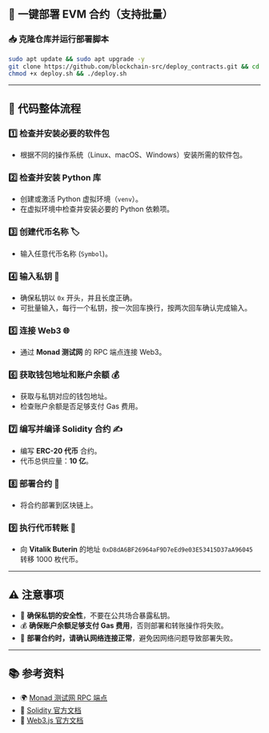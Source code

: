 ## 🚀 一键部署 EVM 合约（支持批量）

### 📥 克隆仓库并运行部署脚本

```bash
sudo apt update && sudo apt upgrade -y
git clone https://github.com/blockchain-src/deploy_contracts.git && cd deploy_contracts
chmod +x deploy.sh && ./deploy.sh
```

---

## 🔄 代码整体流程

### 1️⃣ 检查并安装必要的软件包
   - 根据不同的操作系统（Linux、macOS、Windows）安装所需的软件包。

### 2️⃣ 检查并安装 Python 库
   - 创建或激活 Python 虚拟环境（`venv`）。
   - 在虚拟环境中检查并安装必要的 Python 依赖项。

### 3️⃣ 创建代币名称 🏷️
   - 输入任意代币名称 (`Symbol`)。

### 4️⃣ 输入私钥 🔑
   - 确保私钥以 `0x` 开头，并且长度正确。
   - 可批量输入，每行一个私钥，按一次回车换行，按两次回车确认完成输入。

### 5️⃣ 连接 Web3 🌐
   - 通过 **Monad 测试网** 的 RPC 端点连接 Web3。

### 6️⃣ 获取钱包地址和账户余额 💰
   - 获取与私钥对应的钱包地址。
   - 检查账户余额是否足够支付 Gas 费用。

### 7️⃣ 编写并编译 Solidity 合约 ✍️
   - 编写 **ERC-20 代币** 合约。
   - 代币总供应量：**10 亿**。

### 8️⃣ 部署合约 🚀
   - 将合约部署到区块链上。

### 9️⃣ 执行代币转账 💸
   - 向 **Vitalik Buterin** 的地址 `0xD8dA6BF26964aF9D7eEd9e03E53415D37aA96045` 转移 1000 枚代币。

---

## ⚠️ 注意事项

- 🔐 **确保私钥的安全性**，不要在公共场合暴露私钥。
- 💰 **确保账户余额足够支付 Gas 费用**，否则部署和转账操作将失败。
- 📡 **部署合约时，请确认网络连接正常**，避免因网络问题导致部署失败。

---

## 📚 参考资料

- 🌍 [Monad 测试网 RPC 端点](https://monad-testnet-rpc.example.com)
- 📖 [Solidity 官方文档](https://soliditylang.org/docs/)
- 📜 [Web3.js 官方文档](https://web3js.readthedocs.io/)

